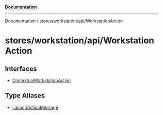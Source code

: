 [**Documentation**](../../../../index.md)

***

[Documentation](../../../../index.md) / stores/workstation/api/WorkstationAction

# stores/workstation/api/WorkstationAction

## Interfaces

- [ContextualWorkstationAction](interfaces/ContextualWorkstationAction.md)

## Type Aliases

- [LaunchActionMessage](type-aliases/LaunchActionMessage.md)
